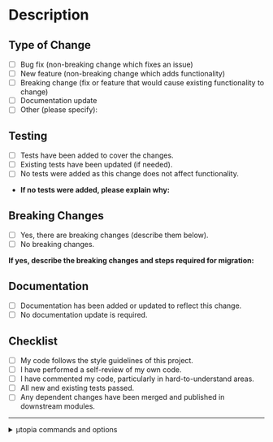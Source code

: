 # Description

<!--
- Provide a concise description of the changes made in this PR.
- Mention any relevant context or background for better understanding.
-->

## Type of Change

- [ ] Bug fix (non-breaking change which fixes an issue)
- [ ] New feature (non-breaking change which adds functionality)
- [ ] Breaking change (fix or feature that would cause existing functionality to change)
- [ ] Documentation update
- [ ] Other (please specify):

<!--
## Related Issue(s)

- Closes # [ISSUE_NUMBER]
- Fixes # [ISSUE_NUMBER]
- Related to # [ISSUE_NUMBER]
-->

## Testing

- [ ] Tests have been added to cover the changes.
- [ ] Existing tests have been updated (if needed).
- [ ] No tests were added as this change does not affect functionality.
- **If no tests were added, please explain why:**

## Breaking Changes

- [ ] Yes, there are breaking changes (describe them below).
- [ ] No breaking changes.

**If yes, describe the breaking changes and steps required for migration:**

## Documentation

- [ ] Documentation has been added or updated to reflect this change.
- [ ] No documentation update is required.

<!--
## Deployment Notes

- Describe any special deployment requirements, such as database migrations, environment variable updates, etc.
- **Example**: Run `migration script x` after deploying.
-->

## Checklist

- [ ] My code follows the style guidelines of this project.
- [ ] I have performed a self-review of my own code.
- [ ] I have commented my code, particularly in hard-to-understand areas.
- [ ] All new and existing tests passed.
- [ ] Any dependent changes have been merged and published in downstream modules.

<!--
## Screenshots (if applicable)

Add screenshots to illustrate the changes.
-->

<!--
## Additional Notes

- Include any other comments or information that reviewers should be aware of.
- Mention any potential issues or areas to pay special attention to during the review.
-->

---

<details>
<summary>μtopia commands and options</summary>
<br />

You can trigger μtopia actions by commenting on this PR:

- `@utopia review` will trigger an AI code review for this PR.

</details>
